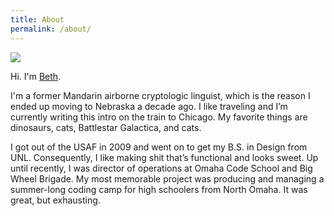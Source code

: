 ```yaml
---
title: About
permalink: /about/
---
```


![](https://scontent-dfw1-1.xx.fbcdn.net/hphotos-xta1/v/t1.0-9/12036750_10156092313010298_7424142712856085399_n.jpg?oh=eb69236ec37407842633ca3c2ba50215&oe=57685E7D)

<p class="lead">Hi. I'm <a href="https://github.com/bethanyhaubert">Beth</a>.</p>

<p>I'm a former Mandarin airborne cryptologic linguist, which is the reason I ended up moving to Nebraska a decade ago. I like traveling and I’m currently writing this intro on the train to Chicago. My favorite things are dinosaurs, cats, Battlestar Galactica, and cats.

I got out of the USAF in 2009 and went on to get my B.S. in Design from UNL. Consequently, I like making shit that’s functional and looks sweet. Up until recently, I was director of operations at Omaha Code School and Big Wheel Brigade. My most memorable project was producing and managing a summer-long coding camp for high schoolers from North Omaha. It was great, but exhausting.</p>
